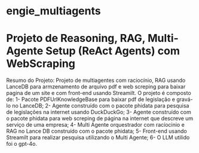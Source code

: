 # engie_multiagents
# Projeto de Reasoning, RAG, Multi-Agente Setup (ReAct Agents) com WebScraping

Resumo do Projeto: Projeto de multiagentes com raciocínio, RAG usando LanceDB para armzenamento de arquivo pdf e web screping para baixar pagina de um site e com front-end usando Streamilt.
O projeto é composto de:
1- Pacote PDFUrlKnowledgeBase para baixar pdf de legislação e gravá-lo no LanceDB;
2- Agente construído com o pacote phidata para pesquisa de legislações na internet usando DuckDuckGo;
3- Agente construído com o pacote phidata para web screping de página na internet que descreve um serviço de uma empresa;
4- Multi Agente orquestrador com racíocinio e RAG no Lance DB construído com o pacote phidata;
5- Front-end usando Streamilt para realizar pesquisa utilizando o Multi Agente;
6- O LLM utilido foi o gpt-4o.
